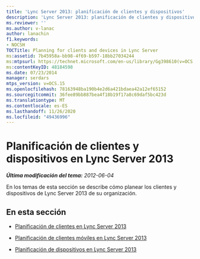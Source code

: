 ```yaml
---
title: 'Lync Server 2013: planificación de clientes y dispositivos'
description: 'Lync Server 2013: planificación de clientes y dispositivos.'
ms.reviewer: ''
ms.author: v-lanac
author: lanachin
f1.keywords:
- NOCSH
TOCTitle: Planning for clients and devices in Lync Server
ms:assetid: 7b45958a-bb98-4f69-b597-18bb27034244
ms:mtpsurl: https://technet.microsoft.com/en-us/library/Gg398610(v=OCS.15)
ms:contentKeyID: 48184598
ms.date: 07/23/2014
manager: serdars
mtps_version: v=OCS.15
ms.openlocfilehash: 78163948ba190b4e2d6a421bdaea42a12ef65152
ms.sourcegitcommit: 36fee89bb887bea4f18b19f17a8c69daf5bc423d
ms.translationtype: MT
ms.contentlocale: es-ES
ms.lasthandoff: 11/26/2020
ms.locfileid: "49436996"
---
```

# <a name="planning-for-clients-and-devices-in-lync-server-2013"></a>Planificación de clientes y dispositivos en Lync Server 2013

<div data-xmlns="http://www.w3.org/1999/xhtml">

<div class="topic" data-xmlns="http://www.w3.org/1999/xhtml" data-msxsl="urn:schemas-microsoft-com:xslt" data-cs="https://msdn.microsoft.com/">

<div data-asp="https://msdn2.microsoft.com/asp">



</div>

<div id="mainSection">

<div id="mainBody">

<span> </span>

_**Última modificación del tema:** 2012-06-04_

En los temas de esta sección se describe cómo planear los clientes y dispositivos de Lync Server 2013 de su organización.

<div>

## <a name="in-this-section"></a>En esta sección

  - [Planificación de clientes en Lync Server 2013](lync-server-2013-planning-for-clients.md)

  - [Planificación de clientes móviles en Lync Server 2013](lync-server-2013-planning-for-mobile-clients.md)

  - [Planificación de dispositivos en Lync Server 2013](lync-server-2013-planning-for-devices.md)

</div>

</div>

<span> </span>

</div>

</div>

</div>

